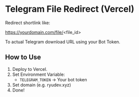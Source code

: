 # Telegram File Redirect (Vercel)

Redirect shortlink like:

https://yourdomain.com/file/<file_id>

To actual Telegram download URL using your Bot Token.

## How to Use

1. Deploy to Vercel.
2. Set Environment Variable:
   - `TELEGRAM_TOKEN` → Your bot token
3. Set domain (e.g. ryudev.xyz)
4. Done!